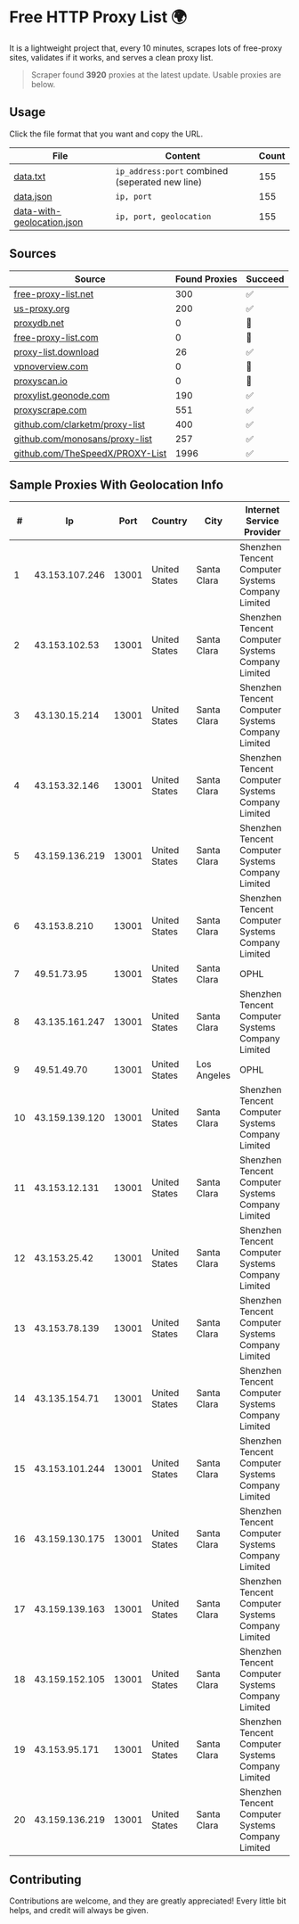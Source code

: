 
# Free HTTP Proxy List 🌍

It is a lightweight project that, every 10 minutes, scrapes lots of free-proxy sites, validates if it works, and serves a clean proxy list.


> Scraper found **3920** proxies at the latest update. Usable proxies are below.

## Usage

Click the file format that you want and copy the URL.


|File|Content|Count|
|----|-------|-----|
|[data.txt](https://raw.githubusercontent.com/themiralay/Proxy-List-World/master/data.txt)|`ip_address:port` combined (seperated new line)|155|
|[data.json](https://raw.githubusercontent.com/themiralay/Proxy-List-World/master/data.json)|`ip, port`|155|
|[data-with-geolocation.json](https://raw.githubusercontent.com/themiralay/Proxy-List-World/master/data-with-geolocation.json)|`ip, port, geolocation`|155|

## Sources

|Source|Found Proxies|Succeed|
|------|-------------|-------|
|[free-proxy-list.net](https://free-proxy-list.net)|300|✅|
|[us-proxy.org](https://www.us-proxy.org)|200|✅|
|[proxydb.net](http://proxydb.net)|0|🚫|
|[free-proxy-list.com](https://free-proxy-list.com/?page=&port=&type%5B%5D=http&type%5B%5D=https&up_time=0&search=Search)|0|🚫|
|[proxy-list.download](https://www.proxy-list.download/HTTP)|26|✅|
|[vpnoverview.com](https://vpnoverview.com/privacy/anonymous-browsing/free-proxy-servers)|0|🚫|
|[proxyscan.io](https://www.proxyscan.io)|0|🚫|
|[proxylist.geonode.com](https://proxylist.geonode.com/api/proxy-list?limit=300&page=1&sort_by=lastChecked&sort_type=desc&protocols=http,https)|190|✅|
|[proxyscrape.com](https://api.proxyscrape.com/v2/?request=displayproxies&protocol=http&timeout=10000&country=all&ssl=all&anonymity=all)|551|✅|
|[github.com/clarketm/proxy-list](https://raw.githubusercontent.com/clarketm/proxy-list/master/proxy-list-raw.txt)|400|✅|
|[github.com/monosans/proxy-list](https://raw.githubusercontent.com/monosans/proxy-list/main/proxies/http.txt)|257|✅|
|[github.com/TheSpeedX/PROXY-List](https://raw.githubusercontent.com/TheSpeedX/PROXY-List/master/http.txt)|1996|✅|


## Sample Proxies With Geolocation Info

|#|Ip|Port|Country|City|Internet Service Provider|
|-|--|----|-------|----|-------------------------|
|1|43.153.107.246|13001|United States|Santa Clara|Shenzhen Tencent Computer Systems Company Limited|
|2|43.153.102.53|13001|United States|Santa Clara|Shenzhen Tencent Computer Systems Company Limited|
|3|43.130.15.214|13001|United States|Santa Clara|Shenzhen Tencent Computer Systems Company Limited|
|4|43.153.32.146|13001|United States|Santa Clara|Shenzhen Tencent Computer Systems Company Limited|
|5|43.159.136.219|13001|United States|Santa Clara|Shenzhen Tencent Computer Systems Company Limited|
|6|43.153.8.210|13001|United States|Santa Clara|Shenzhen Tencent Computer Systems Company Limited|
|7|49.51.73.95|13001|United States|Santa Clara|OPHL|
|8|43.135.161.247|13001|United States|Santa Clara|Shenzhen Tencent Computer Systems Company Limited|
|9|49.51.49.70|13001|United States|Los Angeles|OPHL|
|10|43.159.139.120|13001|United States|Santa Clara|Shenzhen Tencent Computer Systems Company Limited|
|11|43.153.12.131|13001|United States|Santa Clara|Shenzhen Tencent Computer Systems Company Limited|
|12|43.153.25.42|13001|United States|Santa Clara|Shenzhen Tencent Computer Systems Company Limited|
|13|43.153.78.139|13001|United States|Santa Clara|Shenzhen Tencent Computer Systems Company Limited|
|14|43.135.154.71|13001|United States|Santa Clara|Shenzhen Tencent Computer Systems Company Limited|
|15|43.153.101.244|13001|United States|Santa Clara|Shenzhen Tencent Computer Systems Company Limited|
|16|43.159.130.175|13001|United States|Santa Clara|Shenzhen Tencent Computer Systems Company Limited|
|17|43.159.139.163|13001|United States|Santa Clara|Shenzhen Tencent Computer Systems Company Limited|
|18|43.159.152.105|13001|United States|Santa Clara|Shenzhen Tencent Computer Systems Company Limited|
|19|43.153.95.171|13001|United States|Santa Clara|Shenzhen Tencent Computer Systems Company Limited|
|20|43.159.136.219|13001|United States|Santa Clara|Shenzhen Tencent Computer Systems Company Limited|



## Contributing

Contributions are welcome, and they are greatly appreciated! Every
little bit helps, and credit will always be given.

